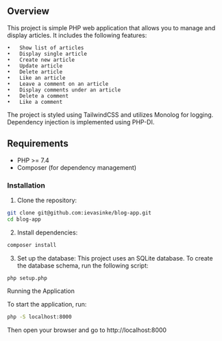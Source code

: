 ## Overview

This project is simple PHP web application that allows you to manage and display articles. It includes the following features:

	•	Show list of articles
	•	Display single article
	•	Create new article
	•	Update article
	•	Delete article
	•	Like an article
	•	Leave a comment on an article
	•	Display comments under an article
	•	Delete a comment
	•	Like a comment

The project is styled using TailwindCSS and utilizes Monolog for logging. Dependency injection is implemented using PHP-DI.

## Requirements

- PHP >= 7.4  
- Composer (for dependency management)

### Installation

1.	Clone the repository:
```bash
git clone git@github.com:ievasinke/blog-app.git
cd blog-app
```

2.	Install dependencies:
```bash
composer install
```

3.	Set up the database:
This project uses an SQLite database. To create the database schema, run the following script:
```bash
php setup.php
```

Running the Application

To start the application, run:
```bash
php -S localhost:8000
```

Then open your browser and go to http://localhost:8000